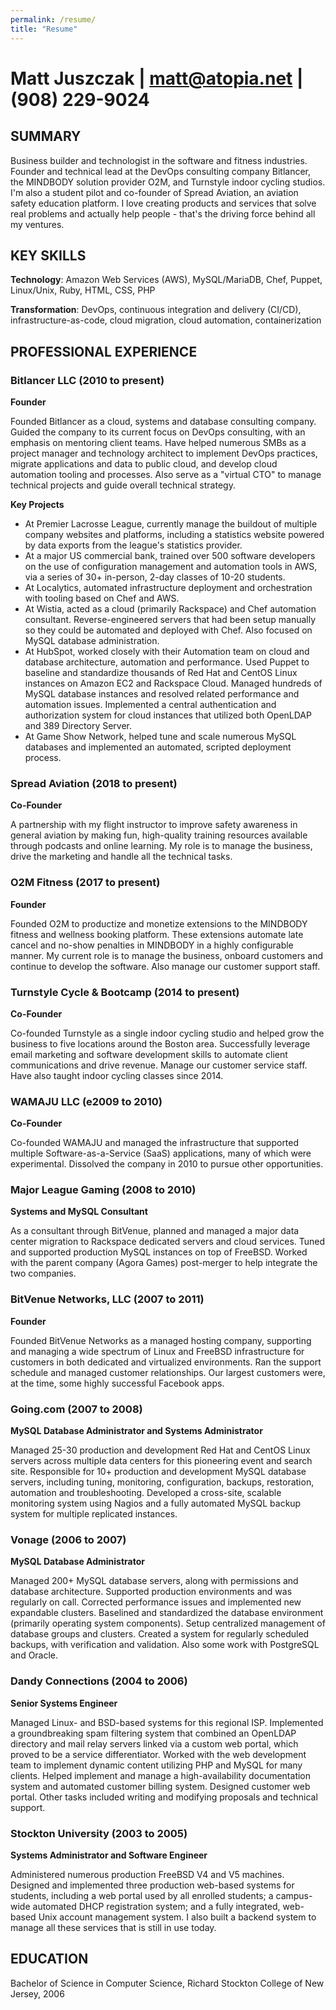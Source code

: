 ```yaml
---
permalink: /resume/
title: "Resume"
---
```


# Matt Juszczak | matt@atopia.net | (908) 229-9024

## SUMMARY

Business builder and technologist in the software and fitness industries. Founder and technical lead at the DevOps consulting company Bitlancer, the MINDBODY solution provider O2M, and Turnstyle indoor cycling studios. I'm also a student pilot and co-founder of Spread Aviation, an aviation safety education platform. I love creating products and services that solve real problems and actually help people - that's the driving force behind all my ventures.

## KEY SKILLS

**Technology**: Amazon Web Services (AWS), MySQL/MariaDB, Chef, Puppet, Linux/Unix, Ruby, HTML, CSS, PHP

**Transformation**: DevOps, continuous integration and delivery (CI/CD), infrastructure-as-code, cloud migration, cloud automation, containerization

## PROFESSIONAL EXPERIENCE

### Bitlancer LLC (2010 to present)

**Founder**

Founded Bitlancer as a cloud, systems and database consulting company. Guided the company to its current focus on DevOps consulting, with an emphasis on mentoring client teams. Have helped numerous SMBs as a project manager and technology architect to implement DevOps practices, migrate applications and data to public cloud, and develop cloud automation tooling and processes. Also serve as a "virtual CTO" to manage technical projects and guide overall technical strategy.

**Key Projects**

- At Premier Lacrosse League, currently manage the buildout of multiple company websites and platforms, including a
    statistics website powered by data exports from the league's statistics provider.
- At a major US commercial bank, trained over 500 software developers on the use of configuration management and
    automation tools in AWS, via a series of 30+ in-person, 2-day classes of 10-20 students.
- At Localytics, automated infrastructure deployment and orchestration with tooling based on Chef and AWS.
- At Wistia, acted as a cloud (primarily Rackspace) and Chef automation consultant. Reverse-engineered servers that had
    been setup manually so they could be automated and deployed with Chef. Also focused on MySQL database
    administration.
- At HubSpot, worked closely with their Automation team on cloud and database architecture, automation and performance.
    Used Puppet to baseline and standardize thousands of Red Hat and CentOS Linux instances on Amazon EC2 and
    Rackspace Cloud. Managed hundreds of MySQL database instances and resolved related performance and automation
    issues. Implemented a central authentication and authorization system for cloud instances that utilized both OpenLDAP and
    389 Directory Server.
- At Game Show Network, helped tune and scale numerous MySQL databases and implemented an automated, scripted
    deployment process.

### Spread Aviation (2018 to present)

**Co-Founder**

A partnership with my flight instructor to improve safety awareness in general aviation by making fun, high-quality training resources available through podcasts and online learning. My role is to manage the business, drive the marketing and handle all the technical tasks.

### O2M Fitness (2017 to present)

**Founder**

Founded O2M to productize and monetize extensions to the MINDBODY fitness and wellness booking platform. These extensions automate late cancel and no-show penalties in MINDBODY in a highly configurable manner. My current role is to manage the business, onboard customers and continue to develop the software. Also manage our customer support staff.

### Turnstyle Cycle & Bootcamp (2014 to present)

**Co-Founder**

Co-founded Turnstyle as a single indoor cycling studio and helped grow the business to five locations around the Boston area. Successfully leverage email marketing and software development skills to automate client communications and drive revenue. Manage our customer service staff. Have also taught indoor cycling classes since 2014.

### WAMAJU LLC (e2009 to 2010)

**Co-Founder**

Co-founded WAMAJU and managed the infrastructure that supported multiple Software-as-a-Service (SaaS) applications, many of which were experimental. Dissolved the company in 2010 to pursue other opportunities.

### Major League Gaming (2008 to 2010)

**Systems and MySQL Consultant**

As a consultant through BitVenue, planned and managed a major data center migration to Rackspace dedicated servers and cloud services. Tuned and supported production MySQL instances on top of FreeBSD. Worked with the parent company (Agora Games) post-merger to help integrate the two companies.

### BitVenue Networks, LLC (2007 to 2011)

**Founder**

Founded BitVenue Networks as a managed hosting company, supporting and managing a wide spectrum of Linux and FreeBSD infrastructure for customers in both dedicated and virtualized environments. Ran the support schedule and managed customer relationships. Our largest customers were, at the time, some highly successful Facebook apps.

### Going.com (2007 to 2008)

**MySQL Database Administrator and Systems Administrator**

Managed 25-30 production and development Red Hat and CentOS Linux servers across multiple data centers for this pioneering event and search site. Responsible for 10+ production and development MySQL database servers, including tuning, monitoring, configuration, backups, restoration, automation and troubleshooting. Developed a cross-site, scalable monitoring system using Nagios and a fully automated MySQL backup system for multiple replicated instances.

### Vonage (2006 to 2007)

**MySQL Database Administrator**

Managed 200+ MySQL database servers, along with permissions and database architecture. Supported production environments and was regularly on call. Corrected performance issues and implemented new expandable clusters. Baselined and standardized the database environment (primarily operating system components). Setup centralized management of database groups and clusters. Created a system for regularly scheduled backups, with verification and validation. Also some work with PostgreSQL and Oracle.

### Dandy Connections (2004 to 2006)

**Senior Systems Engineer**

Managed Linux- and BSD-based systems for this regional ISP. Implemented a groundbreaking spam filtering system that combined an OpenLDAP directory and mail relay servers linked via a custom web portal, which proved to be a service differentiator. Worked with the web development team to implement dynamic content utilizing PHP and MySQL for many clients. Helped implement and manage a high-availability documentation system and automated customer billing system. Designed customer web portal. Other tasks included writing and modifying proposals and technical support.

### Stockton University (2003 to 2005)

**Systems Administrator and Software Engineer**

Administered numerous production FreeBSD V4 and V5 machines. Designed and implemented three production web-based systems for students, including a web portal used by all enrolled students; a campus-wide automated DHCP registration system; and a fully integrated, web-based Unix account management system. I also built a backend system to manage all these services that is still in use today.

## EDUCATION

Bachelor of Science in Computer Science, Richard Stockton College of New Jersey, 2006

